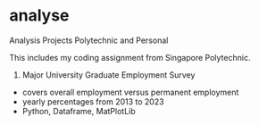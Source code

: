 # analyse
Analysis Projects Polytechnic and Personal


This includes my coding assignment from Singapore Polytechnic.

1) Major University Graduate Employment Survey
  - covers overall employment versus permanent employment 
  - yearly percentages from 2013 to 2023
  - Python, Dataframe, MatPlotLib
